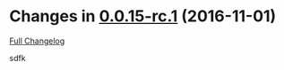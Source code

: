 Changes in [0.0.15-rc.1](https://github.com/dbkr/test/releases/tag/v0.0.15-rc.1) (2016-11-01)
=============================================================================================
[Full Changelog](https://github.com/dbkr/test/compare/v0.0.9...v0.0.15-rc.1)


sdfk
